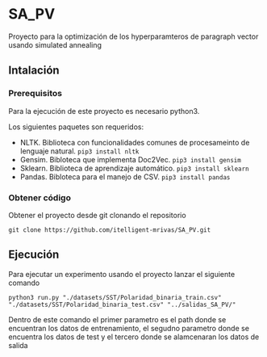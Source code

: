 # SA_PV
Proyecto para la optimización de los hyperparamteros de paragraph vector usando simulated annealing

## Intalación
### Prerequisitos
Para la ejecución de este proyecto es necesario python3.

Los siguientes paquetes son requeridos:
* NLTK. Biblioteca con funcionalidades comunes de procesameinto de lenguaje natural. `pip3 install nltk`
* Gensim. Bibloteca que implementa Doc2Vec. `pip3 install gensim`
* Sklearn. Biblioteca de aprendizaje automático. `pip3 install sklearn`
* Pandas. Bibloteca para el manejo de CSV. `pip3 install pandas`

### Obtener código
Obtener el proyecto desde git clonando el repositorio

`git clone https://github.com/itelligent-mrivas/SA_PV.git`

## Ejecución
Para ejecutar un experimento usando el proyecto lanzar el siguiente comando

`python3 run.py "./datasets/SST/Polaridad_binaria_train.csv" "./datasets/SST/Polaridad_binaria_test.csv" "../salidas_SA_PV/"`

Dentro de este comando el primer parametro es el path donde se encuentran los datos de entrenamiento, el segudno parametro donde se encuentra los datos de test y el tercero donde se alamcenaran los datos de salida
